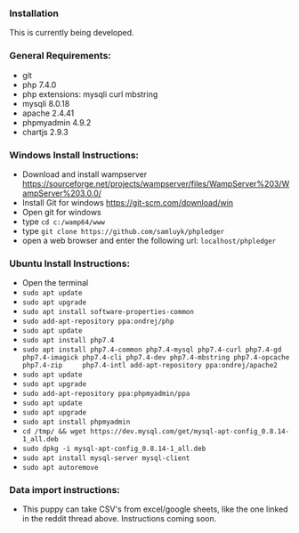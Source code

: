 ### Installation

This is currently being developed.

### General Requirements:
- git
- php 7.4.0
- php extensions: mysqli curl mbstring
- mysqli 8.0.18
- apache 2.4.41
- phpmyadmin 4.9.2
- chartjs 2.9.3

### Windows Install Instructions:
- Download and install wampserver https://sourceforge.net/projects/wampserver/files/WampServer%203/WampServer%203.0.0/
- Install Git for windows https://git-scm.com/download/win
- Open git for windows
- type `cd c:/wamp64/www`
- type `git clone https://github.com/samluyk/phpledger`
- open a web browser and enter the following url: `localhost/phpledger`


### Ubuntu Install Instructions:
- Open the terminal
- `sudo apt update`
- `sudo apt upgrade`
- `sudo apt install software-properties-common`
- `sudo add-apt-repository ppa:ondrej/php`
- `sudo apt update`
- `sudo apt install php7.4`
- `sudo apt install php7.4-common php7.4-mysql php7.4-curl php7.4-gd php7.4-imagick php7.4-cli php7.4-dev php7.4-mbstring php7.4-opcache php7.4-zip     php7.4-intl add-apt-repository ppa:ondrej/apache2`
- `sudo apt update`
- `sudo apt upgrade`
- `sudo add-apt-repository ppa:phpmyadmin/ppa`
- `sudo apt update`
- `sudo apt upgrade`
- `sudo apt install phpmyadmin`
- `cd /tmp/ && wget https://dev.mysql.com/get/mysql-apt-config_0.8.14-1_all.deb`
- `sudo dpkg -i mysql-apt-config_0.8.14-1_all.deb`
- `sudo apt install mysql-server mysql-client`
- `sudo apt autoremove`

### Data import instructions:
- This puppy can take CSV's from excel/google sheets, like the one linked in the reddit thread above. Instructions coming soon.